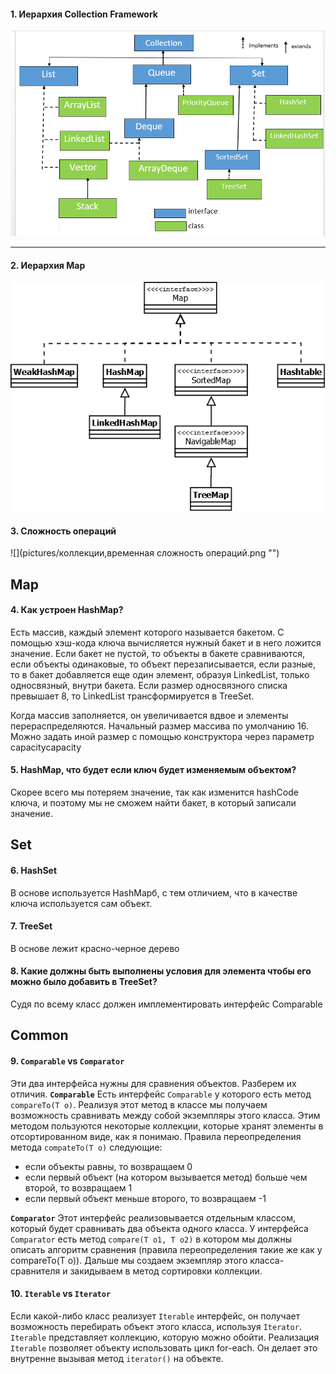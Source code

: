 #### 1. Иерархия Collection Framework

![](https://github.com/Primisen/interview/blob/master/pictures/collection-hierarchy.png "")
________________________________________________________________________________________________________

#### 2. Иерархия Map

![](https://github.com/Primisen/interview/blob/master/pictures/map-hierarchy.png "")

#### 3. Сложность операций

![](pictures/коллекции,временная сложность операций.png "")

## Map 

#### 4. Как устроен HashMap? 
Есть массив, каждый элемент которого называется бакетом. С помощью хэш-кода ключа вычисляется нужный бакет и в него ложится значение. Если бакет не пустой, то объекты в бакете сравниваются, если объекты одинаковые, то объект перезаписывается, если разные, то в бакет добавляется еще один элемент, образуя LinkedList, только односвязный, внутри бакета. Если размер односвязного списка превышает 8, то LinkedList трансформируется в TreeSet.  

Когда массив заполняется, он увеличивается вдвое и элементы перераспределяются. Начальный размер массива по умолчанию 16. Можно задать иной размер с помощью конструктора через параметр capacitycapacity

#### 5. HashMap, что будет если ключ будет изменяемым объектом?
Скорее всего мы потеряем значение, так как изменится hashCode ключа, и поэтому мы не сможем найти бакет, в который записали значение.

## Set

#### 6. HashSet
В основе используется HashMapб, с тем отличием, что в качестве ключа используется сам объект. 

#### 7. TreeSet
В основе лежит красно-черное дерево

#### 8. Какие должны быть выполнены условия для элемента чтобы его можно было добавить в TreeSet?
Судя по всему класс  должен имплементировать интерфейс Comparable

## Common

#### 9. `Comparable` vs `Comparator`

Эти два интерфейса нужны для сравнения объектов.
Разберем их отличия. 
__`Comparable`__
Есть интерфейс `Comparable` у которого есть метод `compareTo(T o)`. Реализуя этот метод в классе мы получаем 
возможность сравнивать между собой экземпляры этого класса. Этим методом пользуются некоторые коллекции, которые хранят элементы в отсортированном виде, как я понимаю.
Правила переопределения метода `compateTo(T o)` следующие:
* если объекты равны, то возвращаем 0
* если первый объект (на котором вызывается метод) больше чем второй, то возвращаем 1
* если первый объект меньше второго, то возвращаем -1

__`Comparator`__
Этот интерфейс реализовывается отдельным классом, который будет сравнивать два объекта одного класса. У интерфейса `Comparator` есть метод 
`compare(T o1, T o2)` в котором мы должны описать алгоритм сравнения (правила переопределения такие же как у compareTo(T o)). Дальше мы создаем экземпляр
этого класса-сравнителя и закидываем в метод сортировки коллекции. 


#### 10. `Iterable` vs `Iterator`
Если какой-либо класс реализует `Iterable` интерфейс, он получает возможность перебирать объект этого класса, используя `Iterator`. `Iterable` представляет коллекцию, которую можно обойти. Реализация `Iterable` позволяет объекту использовать цикл for-each. Он делает это внутренне вызывая метод `iterator()` на объекте.
